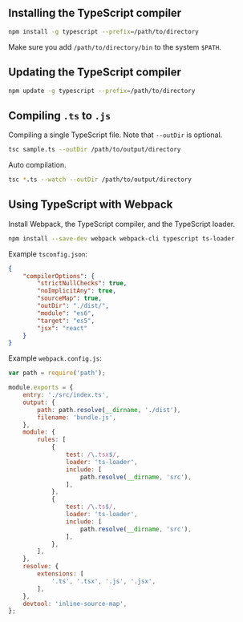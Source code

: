 Installing the TypeScript compiler
----------------------------------

```bash
npm install -g typescript --prefix=/path/to/directory
```

Make sure you add `/path/to/directory/bin` to the system `$PATH`.


Updating the TypeScript compiler
--------------------------------

```bash
npm update -g typescript --prefix=/path/to/directory
```


Compiling `.ts` to `.js`
------------------------

Compiling a single TypeScript file. Note that `--outDir` is optional.

```bash
tsc sample.ts --outDir /path/to/output/directory
```

Auto compilation.

```bash
tsc *.ts --watch --outDir /path/to/output/directory
```


Using TypeScript with Webpack
-----------------------------

Install Webpack, the TypeScript compiler, and the TypeScript loader.

```bash
npm install --save-dev webpack webpack-cli typescript ts-loader
```

Example `tsconfig.json`:

```json
{
    "compilerOptions": {
        "strictNullChecks": true,
        "noImplicitAny": true,
        "sourceMap": true,
        "outDir": "./dist/",
        "module": "es6",
        "target": "es5",
        "jsx": "react"
    }
}
```

Example `webpack.config.js`:

```javascript
var path = require('path');

module.exports = {
    entry: './src/index.ts',
    output: {
        path: path.resolve(__dirname, './dist'),
        filename: 'bundle.js',
    },
    module: {
        rules: [
            {
                test: /\.tsx$/,
                loader: 'ts-loader',
                include: [
                    path.resolve(__dirname, 'src'),
                ],
            },
            {
                test: /\.ts$/,
                loader: 'ts-loader',
                include: [
                    path.resolve(__dirname, 'src'),
                ],
            },
        ],
    },
    resolve: {
        extensions: [
            '.ts', '.tsx', '.js', '.jsx',
        ],
    },
    devtool: 'inline-source-map',
};
```